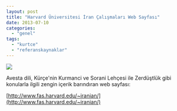 ```yaml
---
layout: post
title: "Harvard Üniversitesi İran Çalışmaları Web Sayfası"
date: 2013-07-10
categories: 
  - "genel"
tags: 
  - "kurtce"
  - "referanskaynaklar"
---
```


[![](/images/is.jpg)](http://www.fas.harvard.edu/~iranian/is.jpg)

Avesta dili, Kürçe'nin Kurmanci ve Sorani Lehçesi ile Zerdüştlük gibi konularla ilgili zengin içerik barındıran web sayfası:

[http://www.fas.harvard.edu/~iranian/](http://www.fas.harvard.edu/~iranian/)
